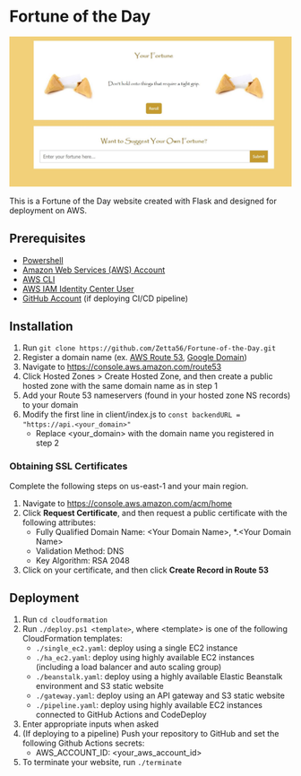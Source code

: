 # Fortune of the Day
![Sample Image](./docs/images/sample.JPG)

This is a Fortune of the Day website created with Flask and designed for deployment on AWS.

## Prerequisites
- [Powershell](https://learn.microsoft.com/en-us/powershell/scripting/install/installing-powershell?view=powershell-7.3)
- [Amazon Web Services (AWS) Account](https://docs.aws.amazon.com/accounts/latest/reference/manage-acct-creating.html)
- [AWS CLI](https://docs.aws.amazon.com/cli/latest/userguide/getting-started-install.html)
- [AWS IAM Identity Center User](https://docs.aws.amazon.com/singlesignon/latest/userguide/getting-started.html)
- [GitHub Account](https://github.com/) (if deploying CI/CD pipeline)

## Installation
1. Run `git clone https://github.com/Zetta56/Fortune-of-the-Day.git`
2. Register a domain name (ex. [AWS Route 53](https://docs.aws.amazon.com/Route53/latest/DeveloperGuide/domain-register.html), [Google Domain](https://domains.google/))
3. Navigate to https://console.aws.amazon.com/route53
4. Click Hosted Zones > Create Hosted Zone, and then create a public hosted zone with the same domain name as in step 1
5. Add your Route 53 nameservers (found in your hosted zone NS records) to your domain
6. Modify the first line in client/index.js to `const backendURL = "https://api.<your_domain>"`
   - Replace <your_domain> with the domain name you registered in step 2

### Obtaining SSL Certificates
Complete the following steps on us-east-1 and your main region.
1. Navigate to https://console.aws.amazon.com/acm/home
2. Click **Request Certificate**, and then request a public certificate with the following attributes:
   - Fully Qualified Domain Name: \<Your Domain Name\>, *.\<Your Domain Name\>
   - Validation Method: DNS
   - Key Algorithm: RSA 2048
3. Click on your certificate, and then click **Create Record in Route 53**

## Deployment
1. Run `cd cloudformation`
2. Run `./deploy.ps1 <template>`, where \<template\> is one of the following CloudFormation templates:
   - `./single_ec2.yaml`: deploy using a single EC2 instance
   - `./ha_ec2.yaml`: deploy using highly available EC2 instances (including a load balancer and auto scaling group)
   - `./beanstalk.yaml`: deploy using a highly available Elastic Beanstalk environment and S3 static website
   - `./gateway.yaml`: deploy using an API gateway and S3 static website
   - `./pipeline.yaml`: deploy using highly available EC2 instances connected to GitHub Actions and CodeDeploy
3. Enter appropriate inputs when asked
4. (If deploying to a pipeline) Push your repository to GitHub and set the following Github Actions secrets:
   - AWS_ACCOUNT_ID: <your_aws_account_id>
5. To terminate your website, run `./terminate`

